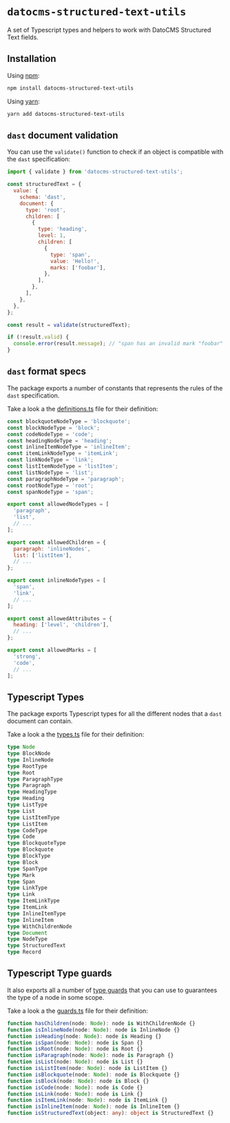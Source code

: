 # `datocms-structured-text-utils`

A set of Typescript types and helpers to work with DatoCMS Structured Text fields.

## Installation

Using [npm](http://npmjs.org/):

```sh
npm install datocms-structured-text-utils
```

Using [yarn](https://yarnpkg.com/):

```sh
yarn add datocms-structured-text-utils
```

## `dast` document validation

You can use the `validate()` function to check if an object is compatible with the `dast` specification:

```js
import { validate } from 'datocms-structured-text-utils';

const structuredText = {
  value: {
    schema: 'dast',
    document: {
      type: 'root',
      children: [
        {
          type: 'heading',
          level: 1,
          children: [
            {
              type: 'span',
              value: 'Hello!',
              marks: ['foobar'],
            },
          ],
        },
      ],
    },
  },
};

const result = validate(structuredText);

if (!result.valid) {
  console.error(result.message); // "span has an invalid mark "foobar"
}
```

## `dast` format specs

The package exports a number of constants that represents the rules of the `dast` specification.

Take a look a the [definitions.ts](https://github.com/datocms/structured-text/blob/main/packages/utils/src/definitions.ts) file for their definition:

```javascript
const blockquoteNodeType = 'blockquote';
const blockNodeType = 'block';
const codeNodeType = 'code';
const headingNodeType = 'heading';
const inlineItemNodeType = 'inlineItem';
const itemLinkNodeType = 'itemLink';
const linkNodeType = 'link';
const listItemNodeType = 'listItem';
const listNodeType = 'list';
const paragraphNodeType = 'paragraph';
const rootNodeType = 'root';
const spanNodeType = 'span';

export const allowedNodeTypes = [
  'paragraph',
  'list',
  // ...
];

export const allowedChildren = {
  paragraph: 'inlineNodes',
  list: ['listItem'],
  // ...
};

export const inlineNodeTypes = [
  'span',
  'link',
  // ...
];

export const allowedAttributes = {
  heading: ['level', 'children'],
  // ...
};

export const allowedMarks = [
  'strong',
  'code',
  // ...
];
```

## Typescript Types

The package exports Typescript types for all the different nodes that a `dast` document can contain.

Take a look a the [types.ts](https://github.com/datocms/structured-text/blob/main/packages/utils/src/types.ts) file for their definition:

```typescript
type Node
type BlockNode
type InlineNode
type RootType
type Root
type ParagraphType
type Paragraph
type HeadingType
type Heading
type ListType
type List
type ListItemType
type ListItem
type CodeType
type Code
type BlockquoteType
type Blockquote
type BlockType
type Block
type SpanType
type Mark
type Span
type LinkType
type Link
type ItemLinkType
type ItemLink
type InlineItemType
type InlineItem
type WithChildrenNode
type Document
type NodeType
type StructuredText
type Record
```

## Typescript Type guards

It also exports all a number of [type guards](https://www.typescriptlang.org/docs/handbook/advanced-types.html#user-defined-type-guards) that you can use to guarantees the type of a node in some scope.

Take a look a the [guards.ts](https://github.com/datocms/structured-text/blob/main/packages/utils/src/guards.ts) file for their definition:

```typescript
function hasChildren(node: Node): node is WithChildrenNode {}
function isInlineNode(node: Node): node is InlineNode {}
function isHeading(node: Node): node is Heading {}
function isSpan(node: Node): node is Span {}
function isRoot(node: Node): node is Root {}
function isParagraph(node: Node): node is Paragraph {}
function isList(node: Node): node is List {}
function isListItem(node: Node): node is ListItem {}
function isBlockquote(node: Node): node is Blockquote {}
function isBlock(node: Node): node is Block {}
function isCode(node: Node): node is Code {}
function isLink(node: Node): node is Link {}
function isItemLink(node: Node): node is ItemLink {}
function isInlineItem(node: Node): node is InlineItem {}
function isStructuredText(object: any): object is StructuredText {}
```

